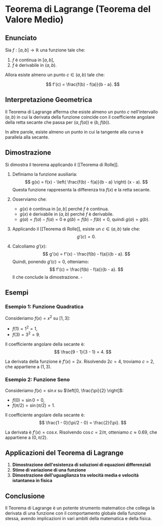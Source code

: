# Teorema di Lagrange (Teorema del Valore Medio)

## Enunciato
Sia $f: [a, b] \to \mathbb{R}$ una funzione tale che:

1. $f$ è continua in $[a, b]$,
2. $f$ è derivabile in $(a, b)$.

Allora esiste almeno un punto $c \in (a, b)$ tale che:

$$
f'(c) = \frac{f(b) - f(a)}{b - a}.
$$

## Interpretazione Geometrica
Il Teorema di Lagrange afferma che esiste almeno un punto $c$ nell'intervallo $(a, b)$ in cui la derivata della funzione coincide con il coefficiente angolare della retta secante che passa per $(a, f(a))$ e $(b, f(b))$.

In altre parole, esiste almeno un punto in cui la tangente alla curva è parallela alla secante.

## Dimostrazione
Si dimostra il teorema applicando il [[Teorema di Rolle]].

1. Definiamo la funzione ausiliaria:
   $$
    g(x) = f(x) - \left( \frac{f(b) - f(a)}{b - a} \right) (x - a).
   $$
   Questa funzione rappresenta la differenza tra $f(x)$ e la retta secante.

2. Osserviamo che:
   - $g(x)$ è continua in $[a, b]$ perché $f$ è continua.
   - $g(x)$ è derivabile in $(a, b)$ perché $f$ è derivabile.
   - $g(a) = f(a) - f(a) = 0$ e $g(b) = f(b) - f(b) = 0$, quindi $g(a) = g(b)$.

3. Applicando il [[Teorema di Rolle]], esiste un $c \in (a, b)$ tale che:
   $$
g'(c) = 0.
   $$

4. Calcoliamo $g'(x)$:
   $$
    g'(x) = f'(x) - \frac{f(b) - f(a)}{b - a}.
   $$
   Quindi, ponendo $g'(c) = 0$, otteniamo:
   $$
   f'(c) = \frac{f(b) - f(a)}{b - a}.
   $$
   Il che conclude la dimostrazione. $\square$

## Esempi
### Esempio 1: Funzione Quadratica
Consideriamo $f(x) = x^2$ su $[1,3]$:

- $f(1) = 1^2 = 1$,
- $f(3) = 3^2 = 9$.

Il coefficiente angolare della secante è:
$$
\frac{9 - 1}{3 - 1} = 4.
$$

La derivata della funzione è $f'(x) = 2x$. Risolvendo $2c = 4$, troviamo $c = 2$, che appartiene a $(1,3)$.

### Esempio 2: Funzione Seno
Consideriamo $f(x) = \sin x$ su $\left[0, \frac{\pi}{2} \right]$:

- $f(0) = \sin 0 = 0$,
- $f(\pi/2) = \sin(\pi/2) = 1$.

Il coefficiente angolare della secante è:
$$
\frac{1 - 0}{\pi/2 - 0} = \frac{2}{\pi}.
$$

La derivata è $f'(x) = \cos x$. Risolvendo $\cos c = 2/\pi$, otteniamo $c \approx 0.69$, che appartiene a $(0, \pi/2)$.

## Applicazioni del Teorema di Lagrange
1. **Dimostrazione dell'esistenza di soluzioni di equazioni differenziali**
2. **Stime di variazione di una funzione**
3. **Dimostrazione dell'uguaglianza tra velocità media e velocità istantanea in fisica**

## Conclusione
Il Teorema di Lagrange è un potente strumento matematico che collega la derivata di una funzione con il comportamento globale della funzione stessa, avendo implicazioni in vari ambiti della matematica e della fisica.
